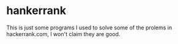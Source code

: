 # hankerrank

This is just some programs I used to solve some of the prolems in hackerrank.com, I won't claim they are good. 
